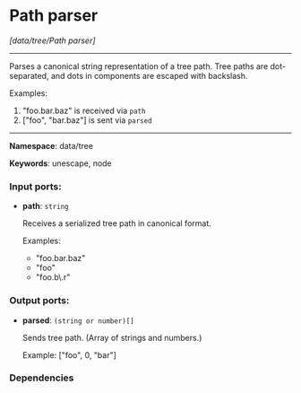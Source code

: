 # Path parser

_[data/tree/Path parser]_

---

Parses a canonical string representation of a tree path. Tree paths are dot-separated, and dots in components are escaped with backslash.

Examples:
1. "foo.bar\.baz" is received via `path`
2. ["foo", "bar.baz"] is sent via `parsed`

---

__Namespace__: data/tree

__Keywords__: unescape, node

### Input ports:

* __path__: ` string `

    Receives a serialized tree path in canonical format.
    
    Examples:
    * "foo.bar.baz"
    * "foo"
    * "foo.b\\.r"

### Output ports:

* __parsed__: ` (string or number)[] `

    Sends tree path. (Array of strings and numbers.)
    
    Example: ["foo", 0, "bar"]

### Dependencies




